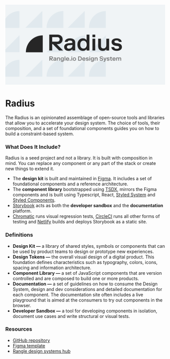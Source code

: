 <img src="../src/imgs/radius.png" />

# Radius

The Radius is an opinionated assemblage of open-source tools and libraries that allow you to accelerate your design system. The choice of tools, their composition, and a set of foundational components guides you on how to build a constraint-based system.

### What Does It Include?

Radius is a seed project and not a library. It is built with composition in mind. You can replace any component or any part of the stack or create new things to extend it.

- The **design kit** is built and maintained in [Figma](https://www.figma.com). It includes a set of foundational components and a reference architecture.
- The **component library** bootstrapped using [TSDX](https://github.com/jaredpalmer/tsdx), mirrors the Figma components and is built using Typescript, React, [Styled System](https://styled-system.com/) and [Styled Components](https://www.styled-components.com).
- [Storybook](https://storybook.js.org/) acts as both the **developer sandbox** and the **documentation** platform.
- [Chromatic](http://chromaticqa.com) runs visual regression tests, [CircleCI](https://circleci.com/) runs all other forms of testing and [Netlify](https://www.netlify.com/) builds and deploys Storybook as a static site.

### Definitions

- **Design Kit —** a library of shared styles, symbols or components that can be used by product teams to design or prototype new experiences.
- **Design Tokens —** the overall visual design of a digital product. This foundation defines characteristics such as typography, colors, icons, spacing and information architecture.
- **Component Library —** a set of JavaScript components that are version controlled and are composed to build one or more products.
- **Documentation —** a set of guidelines on how to consume the Design System, design and dev considerations and detailed documentation for each component. The documentation site often includes a live playground that is aimed at the consumers to try out components in the browser.
- **Developer Sandbox —** a tool for developing components in isolation, document use cases and write structural or visual tests.

### **Resources**

- [GitHub repository](https://github.com/rangle/rangle-design-system)
- [Figma template](https://www.figma.com/file/RqENxZWAzGiEWM7COch1Sc/Radius-Design-Kit)
- [Rangle design systems hub](https://rangle.io/design-systems)
